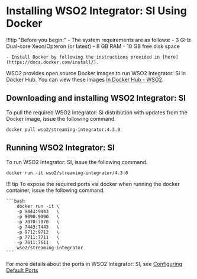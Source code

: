 # Installing WSO2 Integrator: SI Using Docker

!!!tip "Before you begin:"
    - The system requirements are as follows:
        -   3 GHz Dual-core Xeon/Opteron (or latest)
        -   8 GB RAM
        -   10 GB free disk space

    - Install Docker by following the instructions provided in [here](https://docs.docker.com/install/).


WSO2 provides open source Docker images to run WSO2 Integrator: SI in
Docker Hub. You can view these images [In Docker Hub - WSO2](https://hub.docker.com/u/wso2/).

## Downloading and installing WSO2 Integrator: SI

To pull the required WSO2 Integrator: SI distribution with updates from the Docker image, issue the following command.

```
docker pull wso2/streaming-integrator:4.3.0
```

## Running WSO2 Integrator: SI

To run WSO2 Integrator: SI, issue the following command.

```
docker run -it wso2/streaming-integrator/4.3.0
```

!!! tip
    To expose the required ports via docker when running the docker container, issue the following command.
    
    ```bash
        docker run -it \
        -p 9443:9443   \
        -p 9090:9090   \
        -p 7070:7070   \
        -p 7443:7443   \
        -p 9712:9712   \
        -p 7711:7711   \
        -p 7611:7611   \
        wso2/streaming-integrator
    ```

   For more details about the ports in WSO2 Integrator: SI, see [Configuring Default Ports](../ref/configuring-default-ports.md)